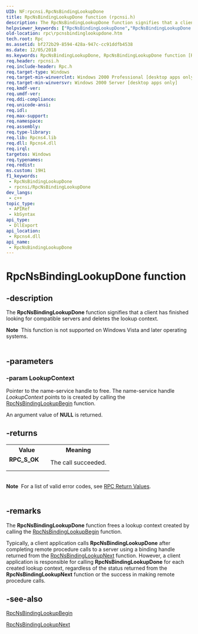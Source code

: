 ```yaml
---
UID: NF:rpcnsi.RpcNsBindingLookupDone
title: RpcNsBindingLookupDone function (rpcnsi.h)
description: The RpcNsBindingLookupDone function signifies that a client has finished looking for compatible servers and deletes the lookup context.
helpviewer_keywords: ["RpcNsBindingLookupDone","RpcNsBindingLookupDone function [RPC]","_rpc_rpcnsbindinglookupdone","rpc.rpcnsbindinglookupdone","rpcnsi/RpcNsBindingLookupDone"]
old-location: rpc\rpcnsbindinglookupdone.htm
tech.root: Rpc
ms.assetid: bf272b29-8594-428a-947c-cc91ddfb4538
ms.date: 12/05/2018
ms.keywords: RpcNsBindingLookupDone, RpcNsBindingLookupDone function [RPC], _rpc_rpcnsbindinglookupdone, rpc.rpcnsbindinglookupdone, rpcnsi/RpcNsBindingLookupDone
req.header: rpcnsi.h
req.include-header: Rpc.h
req.target-type: Windows
req.target-min-winverclnt: Windows 2000 Professional [desktop apps only]
req.target-min-winversvr: Windows 2000 Server [desktop apps only]
req.kmdf-ver: 
req.umdf-ver: 
req.ddi-compliance: 
req.unicode-ansi: 
req.idl: 
req.max-support: 
req.namespace: 
req.assembly: 
req.type-library: 
req.lib: Rpcns4.lib
req.dll: Rpcns4.dll
req.irql: 
targetos: Windows
req.typenames: 
req.redist: 
ms.custom: 19H1
f1_keywords:
 - RpcNsBindingLookupDone
 - rpcnsi/RpcNsBindingLookupDone
dev_langs:
 - c++
topic_type:
 - APIRef
 - kbSyntax
api_type:
 - DllExport
api_location:
 - Rpcns4.dll
api_name:
 - RpcNsBindingLookupDone
---
```


# RpcNsBindingLookupDone function


## -description

The 
<b>RpcNsBindingLookupDone</b> function signifies that a client has finished looking for compatible servers and deletes the lookup context.
<div class="alert"><b>Note</b>  This function is not supported on Windows Vista and later operating systems.</div><div> </div>

## -parameters

### -param LookupContext

Pointer to the name-service handle to free. The name-service handle <i>LookupContext</i> points to is created by calling the 
<a href="https://docs.microsoft.com/windows/desktop/api/rpcnsi/nf-rpcnsi-rpcnsbindinglookupbegina">RpcNsBindingLookupBegin</a> function. 




An argument value of <b>NULL</b> is returned.

## -returns

<table>
<tr>
<th>Value</th>
<th>Meaning</th>
</tr>
<tr>
<td width="40%">
<dl>
<dt><b>RPC_S_OK</b></dt>
</dl>
</td>
<td width="60%">
The call succeeded.

</td>
</tr>
</table>
 

<div class="alert"><b>Note</b>  For a list of valid error codes, see 
<a href="https://docs.microsoft.com/windows/desktop/Rpc/rpc-return-values">RPC Return Values</a>.</div>
<div> </div>

## -remarks

The 
<b>RpcNsBindingLookupDone</b> function frees a lookup context created by calling the 
<a href="https://docs.microsoft.com/windows/desktop/api/rpcnsi/nf-rpcnsi-rpcnsbindinglookupbegina">RpcNsBindingLookupBegin</a> function.

Typically, a client application calls 
<b>RpcNsBindingLookupDone</b> after completing remote procedure calls to a server using a binding handle returned from the 
<a href="https://docs.microsoft.com/windows/desktop/api/rpcnsi/nf-rpcnsi-rpcnsbindinglookupnext">RpcNsBindingLookupNext</a> function. However, a client application is responsible for calling 
<b>RpcNsBindingLookupDone</b> for each created lookup context, regardless of the status returned from the 
<b>RpcNsBindingLookupNext</b> function or the success in making remote procedure calls.

## -see-also

<a href="https://docs.microsoft.com/windows/desktop/api/rpcnsi/nf-rpcnsi-rpcnsbindinglookupbegina">RpcNsBindingLookupBegin</a>



<a href="https://docs.microsoft.com/windows/desktop/api/rpcnsi/nf-rpcnsi-rpcnsbindinglookupnext">RpcNsBindingLookupNext</a>


